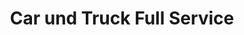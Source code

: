---
title: "Car und Truck Full Service"
url: /neusaess/car-und-truck-full-service/
shop: Autowerkstatt
---